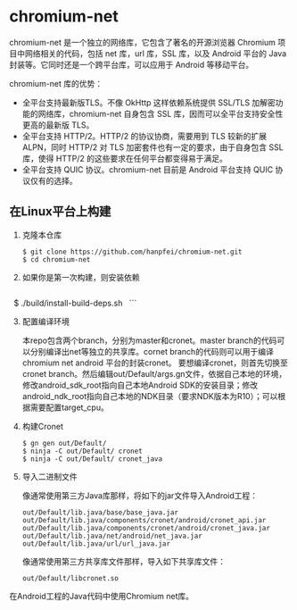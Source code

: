 chromium-net
==========

chromium-net 是一个独立的网络库，它包含了著名的开源浏览器 Chromium 项目中网络相关的代码，包括 net 库，url 库，SSL 库，以及 Android 平台的 Java 封装等。它同时还是一个跨平台库，可以应用于 Android 等移动平台。

chromium-net 库的优势：
 * 全平台支持最新版TLS。不像 OkHttp 这样依赖系统提供 SSL/TLS 加解密功能的网络库，chromium-net 自身包含 SSL 库，因而可以全平台支持安全性更高的最新版 TLS。
 * 全平台支持 HTTP/2。HTTP/2 的协议协商，需要用到 TLS 较新的扩展 ALPN，同时 HTTP/2 对 TLS 加密套件也有一定的要求，由于自身包含 SSL 库，使得 HTTP/2 的这些要求在任何平台都变得易于满足。
* 全平台支持 QUIC 协议。chromium-net 目前是 Android 平台支持 QUIC 协议仅有的选择。

在Linux平台上构建
-----------------

1. 克隆本仓库
   ```
   $ git clone https://github.com/hanpfei/chromium-net.git
   $ cd chromium-net
   ```

2. 如果你是第一次构建，则安装依赖
   ```
   $ ./build/install-build-deps.sh 
   ```

3. 配置编译环境

   本repo包含两个branch，分别为master和cronet。master branch的代码可以分别编译出net等独立的共享库。cornet branch的代码则可以用于编译    chromium net android 平台的封装cronet。
   要想编译cronet，则首先切换至cronet branch。然后编辑out/Default/args.gn文件，依据自己本地的环境，修改android_sdk_root指向自己本地Android SDK的安装目录；修改android_ndk_root指向自己本地的NDK目录（要求NDK版本为R10）；可以根据需要配置target_cpu。

4. 构建Cronet
   ```
   $ gn gen out/Default/
   $ ninja -C out/Default/ cronet
   $ ninja -C out/Default/ cronet_java
   ```
5. 导入二进制文件

   像通常使用第三方Java库那样，将如下的jar文件导入Android工程：
   ```
   out/Default/lib.java/base/base_java.jar
   out/Default/lib.java/components/cronet/android/cronet_api.jar
   out/Default/lib.java/components/cronet/android/cronet_java.jar
   out/Default/lib.java/net/android/net_java.jar
   out/Default/lib.java/url/url_java.jar
   ```

   像通常使用第三方共享库文件那样，导入如下共享库文件：

   ```
   out/Default/libcronet.so
   ```

在Android工程的Java代码中使用Chromium net库。
